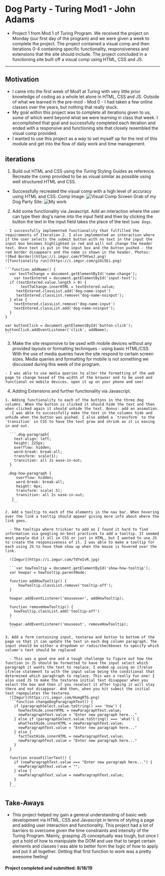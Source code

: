 # Dog Party - Turing Mod1 - John Adams
 - Project 1 from Mod 1 of Turing Program. We received the project on Monday (our first day of the program) and we were given a week to complete the project. The project contained a visual comp and then iterations 0-4 containing specific functionality, responsiveness and extensions that the site should include. The project concluded in a functioning site built off a visual comp using HTML, CSS and
 JS.

 ---

## Motivation
  - I came into the first week of Mod1 at Turing with very little prior knowledge of coding as a whole let alone in HTML, CSS and JS. Outside of what we learned in the pre-mod - Mod 0 - I had taken a few online classes over the years, but nothing that really stuck.
  - My goal within this project was to complete all iterations given to us, some of which went beyond what we were learning in class that week. I accomplished that goal and successfully completed each iteration and ended with a responsive and functioning site that closely resembled the visual comp provided.
  - I wanted to use this project as a way to set myself up for the rest of this module and get into the flow of daily work and time management.

## iterations
  1. Build out HTML and CSS using the Turing Styling Guides as reference. Recreate the comp provided to be as visual similar as possible using well structured HTML and CSS.

   - Successfully recreated the visual comp with a high level of accuracy using HTML and CSS. Comp Image:
   ![Visual Comp](https://i.imgur.com/WvCj5oz.jpg)
   Screen Grab of my Dog Party Site:
   ![My work](https://i.imgur.com/hWZH0Fh.jpg)

  2. Add some functionality via Javascript. Add an interaction where the user can type their dog's name into the input field and then by clicking the button the text in the input field takes the place of the text `Some Dogs`.

    - I successfully implemented functionality that fulfilled the requirements of Iteration 2. I also implemented an interaction where if the user selects the submit button with no text in the input the input box becomes highlighted in red and will not change the header text. Once text is put in the input box and the button pushed - the red border disappears and the name is shown in the header. Photos:
    ![Red Border](https://i.imgur.com/FTHYwoJ.png)
    ![functionality run](https://i.imgur.com/giOi5Ei.png)

    ```function addName() {
      var textToChange = document.getElementById('name-change');
    	var textEntered = document.getElementById('input-text');
      if (textEntered.value.length > 0) {
    	   textToChange.innerHTML = textEntered.value;
         textEntered.classList.add('dog-name-input')
         textEntered.classList.remove('dog-name-noinput');
      } else {
        textEntered.classList.remove('dog-name-input')
        textEntered.classList.add('dog-name-noinput');
      }
    }

    var buttonClick = document.getElementById('button-click');
    buttonClick.addEventListener('click', addName);
    ```

  3. Make the site responsive to be used with mobile devices without any provided layouts or formatting techniques - using basic HTML/CSS. With the use of media queries have the site respond to certain screen sizes. Media queries and formatting for mobile is not something we discussed during this week of the program.

    - I was able to use media queries to alter the formatting of the web page to change based of the width of the browser and to be used and functional on mobile devices. open it up on your phone and see!

  4. Adding Extensions and further functionality via Javascript.

    1. Adding functionality to each of the buttons in the three dog columns. When the button is clicked it should hide the text and then when clicked again it should unhide the text. Bonus: add an animation.
      -I was able to successfully make the text in the columns hide and unhide when the button was pushed. I also added a `transform` to the `transition` in CSS to have the text grow and shrink as it is easing in and out.

      ```.dog-paragraph{
        text-align: left;
        height: 225px;
        overflow: hidden;
        word-break: break-all;
        transform: scale(1);
        transition: all 2s ease-in-out;
      }

     .dog-how-paragraph {
         overflow: hidden;
         word-break: break-all;
         height: 0px;
         transform: scale(.5);
         transition: all 2s ease-in-out;
       }
       ```

    2. Add a tooltip to each of the elements in the nav bar. When hovering over the link a tooltip should appear giving more info about where the link goes.

      - The tooltips where trickier to add as I found it hard to find information via googling on best practices to add a tooltip. It seemed most people did it all in CSS or just in HTML, but I wanted to use JS to create the responsiveness of it. I was able to make a tooltip for each using JS to have them show up when the mouse is hovered over the link.

      ![Imgur](https://i.imgur.com/TdYeIvR.jpg)

      ```var howTooltip = document.getElementById('show-how-tooltip');
      var howpar = howTooltip.parentNode;

      function addHowTooltip() {
          howTooltip.classList.remove('tooltip-off');
      }

      howpar.addEventListener('mouseover', addHowTooltip);

      function removeHowTooltip() {
        howTooltip.classList.add('tooltip-off')
      }

      howpar.addEventListener('mouseout', removeHowTooltip);
      ```

    3. Add a form containing input, textarea and button to bottom of the page so that it can update the text in each dog column paragraph. The input should be either a dropdown or radio/checkboxes to specify which column's text should be replaced
    
      - This was a good one and a tough challenge to figure out how the function in JS should be formatted to have the input select which paragraph it wants the text to replace. I ended up using an if/else if/else statement to with the input value being the conditional that determined which paraghraph to replace. This was a really fun one! I also used JS to make the textarea initial text disappear when you select the box and then if you reselect it after typing it will stay there and not disappear. And then, when you hit submit the initial text repopulates the textarea.
      ![Imgur](https://i.imgur.com/HumgRTG.png)
      ```function changeDogParagraphText() {
        if (paragraphSelect.value.toString() === 'how') {
          howTextHide.innerHTML = newParagraphText.value;
          newParagraphText.value = "Enter new paragraph here..."
        } else if (paragraphSelect.value.toString() === 'what') {
          whatTextHide.innerHTML = newParagraphText.value;
          newParagraphText.value = "Enter new paragraph here..."
        } else {
          factTextHide.innerHTML = newParagraphText.value;
          newParagraphText.value = "Enter new paragraph here..."
        }
      }

      function eraseFillerText() {
        if (newParagraphText.value === "Enter new paragraph here...") {
          newParagraphText.value = "";
        } else {
          newParagraphText.value = newParagraphText.value;
        }
      }
      ```
## Take-Aways

 - This project helped my gain a general understanding of basic web development via HTML, CSS and Javascript in terms of styling a page and adding user interaction and functionality. This project had a lot of barriers to overcome given the time constraints and intensity of the Turing Program. Mainly, grasping JS conceptually was tough, but once I got a hold of how to manipulate the DOM and use that to target certain elements and classes I was able to better form the logic of how to apply and put it all together. Getting that first function to work was a pretty awesome feeling!

#### Project completed and submitted: 8/18/19
